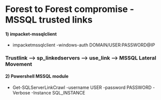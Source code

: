# Forest to Forest compromise - MSSQL trusted links

#### 1) impacket-mssqlclient

 - impacketmssqlclient -windows-auth DOMAIN/USER:PASSWORD@IP

### Trustlink --> sp_linkedservers --> use_link --> MSSQL Lateral Movement

#### 2) Powershell MSSQL module

 - Get-SQLServerLinkCrawl -username USER -password PASSWORD -Verbose -Instance SQL_INSTANCE
